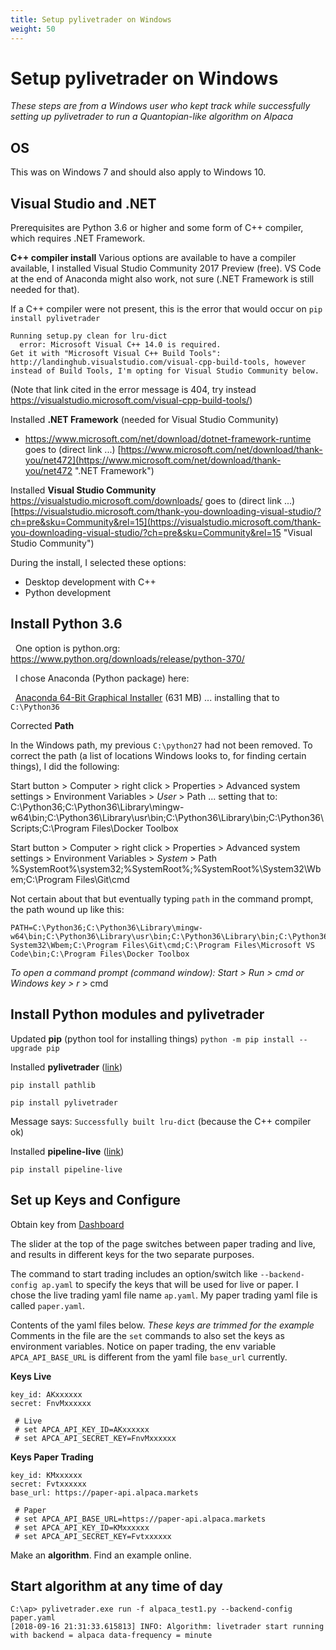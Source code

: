 ```yaml
---
title: Setup pylivetrader on Windows
weight: 50
---
```


# Setup pylivetrader on Windows

*These steps are from a Windows user who kept track while successfully setting up pylivetrader to run a Quantopian-like algorithm on Alpaca*

## OS
This was on Windows 7 and should also apply to Windows 10.

## Visual Studio and .NET
Prerequisites are Python 3.6 or higher and some form of C++ compiler, which requires .NET Framework.

**C++ compiler install**
Various options are available to have a compiler available, I installed Visual Studio Community 2017 Preview (free).
VS Code at the end of Anaconda might also work, not sure (.NET Framework is still needed for that).

If a C++ compiler were not present, this is the error that would occur on `pip install pylivetrader`

```
Running setup.py clean for lru-dict
  error: Microsoft Visual C++ 14.0 is required.
Get it with "Microsoft Visual C++ Build Tools":
http://landinghub.visualstudio.com/visual-cpp-build-tools, however instead of Build Tools, I'm opting for Visual Studio Community below.
```

(Note that link cited in the error message is 404, try instead https://visualstudio.microsoft.com/visual-cpp-build-tools/)

Installed **.NET Framework** (needed for Visual Studio Community)

- https://www.microsoft.com/net/download/dotnet-framework-runtime goes to (direct link ...)
[https://www.microsoft.com/net/download/thank-you/net472](https://www.microsoft.com/net/download/thank-you/net472 ".NET Framework")

Installed **Visual Studio Community**
https://visualstudio.microsoft.com/downloads/ goes to (direct link ...)
[https://visualstudio.microsoft.com/thank-you-downloading-visual-studio/?ch=pre&sku=Community&rel=15](https://visualstudio.microsoft.com/thank-you-downloading-visual-studio/?ch=pre&sku=Community&rel=15 "Visual Studio Community")

During the install, I selected these options:

- Desktop development with C++
- Python development

## Install Python 3.6

  One option is python.org: https://www.python.org/downloads/release/python-370/

  I chose Anaconda (Python package) here:

  [Anaconda 64-Bit Graphical Installer](https://repo.anaconda.com/archive/Anaconda3-5.2.0-Windows-x86_64.exe "Anaconda") (631 MB) ... installing that to `C:\Python36`

Corrected **Path**

In the Windows path, my previous `C:\python27` had not been removed. To correct the path (a list of locations Windows looks to, for finding certain things), I did the following:

Start button > Computer > right click > Properties > Advanced system settings > Environment Variables > *User* > Path
... setting that to:
C:\Python36;C:\Python36\Library\mingw-w64\bin;C:\Python36\Library\usr\bin;C:\Python36\Library\bin;C:\Python36\Scripts;C:\Program Files\Docker Toolbox

Start button > Computer > right click > Properties > Advanced system settings > Environment Variables > *System* > Path
%SystemRoot%\system32;%SystemRoot%;%SystemRoot%\System32\Wbem;C:\Program Files\Git\cmd

Not certain about that but eventually typing `path` in the command prompt, the path wound up like this:

```
PATH=C:\Python36;C:\Python36\Library\mingw-w64\bin;C:\Python36\Library\usr\bin;C:\Python36\Library\bin;C:\Python36\Scripts;C:\Windows\system32;C:\Windows;C:\Windows\
System32\Wbem;C:\Program Files\Git\cmd;C:\Program Files\Microsoft VS Code\bin;C:\Program Files\Docker Toolbox
```

*To open a command prompt (command window):
Start > Run > cmd
or Windows key > r* > cmd

## Install Python modules and pylivetrader

Updated **pip** (python tool for installing things)
`python -m pip install --upgrade pip`

Installed **pylivetrader** ([link](https://github.com/alpacahq/pylivetrader "pylivetrader"))

`pip install pathlib`

`pip install pylivetrader`

Message says:
`Successfully built lru-dict`
(because the C++ compiler ok)

Installed **pipeline-live** ([link](https://github.com/alpacahq/pipeline-live "pipeline-live"))

`pip install pipeline-live`

## Set up Keys and Configure
Obtain key from [Dashboard](https://app.alpaca.markets/dashboard/overview)

The slider at the top of the page switches between paper trading and live, and results in different keys for the two separate purposes.

The command to start trading includes an option/switch like `--backend-config ap.yaml` to specify the keys that will be used for live or paper. I chose the live trading yaml file name `ap.yaml`. My paper trading yaml file is called `paper.yaml`.

Contents of the yaml files below.
*These keys are trimmed for the example*
Comments in the file are the `set` commands to also set the keys as environment variables. Notice on paper trading, the env variable `APCA_API_BASE_URL` is different from the yaml file `base_url` currently.

**Keys Live**

```
key_id: AKxxxxxx
secret: FnvMxxxxxx

 # Live
 # set APCA_API_KEY_ID=AKxxxxxx
 # set APCA_API_SECRET_KEY=FnvMxxxxxx
```

**Keys Paper Trading**

```
key_id: KMxxxxxx
secret: Fvtxxxxxx
base_url: https://paper-api.alpaca.markets

 # Paper
 # set APCA_API_BASE_URL=https://paper-api.alpaca.markets
 # set APCA_API_KEY_ID=KMxxxxxx
 # set APCA_API_SECRET_KEY=Fvtxxxxxx
```

Make an **algorithm**. Find an example online.

## Start algorithm at any time of day

```
C:\ap> pylivetrader.exe run -f alpaca_test1.py --backend-config paper.yaml
[2018-09-16 21:31:33.615813] INFO: Algorithm: livetrader start running with backend = alpaca data-frequency = minute
```